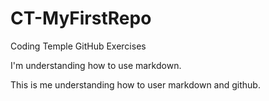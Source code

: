 # CT-MyFirstRepo
Coding Temple GitHub Exercises 

I'm understanding how to use markdown. 

<p>This is me understanding how to user markdown and github.</p>
